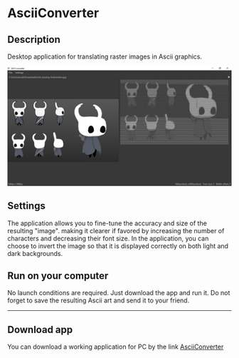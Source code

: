 # AsciiConverter
## Description
Desktop application for translating raster images in Ascii graphics.

![AsceeScreen](https://github.com/KorablikDimak/AsciiConverter/raw/master/AsciiScreen.png)
## Settings
The application allows you to fine-tune the accuracy and size of the resulting "image". making it clearer if favored by increasing the number of characters and decreasing their font size. In the application, you can choose to invert the image so that it is displayed correctly on both light and dark backgrounds.
## Run on your computer
No launch conditions are required. Just download the app and run it. Do not forget to save the resulting Ascii art and send it to your friend.

---
## Download app
You can download a working application for PC by the link [AsciiConverter](https://disk.yandex.ru/d/P7ZqiEuge64CnQ)
